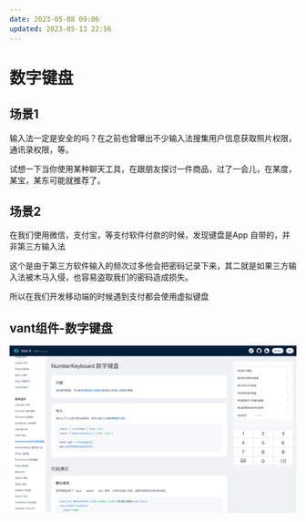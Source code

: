 ```yaml
---
date: 2023-05-08 09:06
updated: 2023-05-13 22:56
---
```

# 数字键盘

## 场景1
输入法一定是安全的吗？在之前也曾曝出不少输入法搜集用户信息获取照片权限，通讯录权限，等。

试想一下当你使用某种聊天工具，在跟朋友探讨一件商品，过了一会儿，在某度，某宝，某东可能就推荐了。

## 场景2
在我们使用微信，支付宝，等支付软件付款的时候，发现键盘是App 自带的，并非第三方输入法

这个是由于第三方软件输入的频次过多他会把密码记录下来，其二就是如果三方输入法被木马入侵，也容易盗取我们的密码造成损失。

所以在我们开发移动端的时候遇到支付都会使用虚拟键盘

## vant组件-数字键盘

![](./images/image-2023-01-26_16-35-59-965-06-输入法.png)

